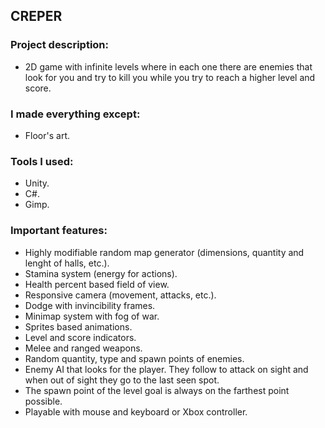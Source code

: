 ## CREPER

### Project description: 
- 2D game with infinite levels where in each one there are enemies that look for you and try to kill you while you try to reach a higher level and score. 

### I made everything except: 
- Floor's art. 

### Tools I used: 
- Unity.
- C#.
- Gimp.

### Important features: 
- Highly modifiable random map generator (dimensions, quantity and lenght of halls, etc.).
- Stamina system (energy for actions).
- Health percent based field of view.
- Responsive camera (movement, attacks, etc.).
- Dodge with invincibility frames.
- Minimap system with fog of war.
- Sprites based animations.
- Level and score indicators.
- Melee and ranged weapons.
- Random quantity, type and spawn points of enemies.
- Enemy AI that looks for the player. They follow to attack on sight and when out of sight they go to the last seen spot.
- The spawn point of the level goal is always on the farthest point possible.
- Playable with mouse and keyboard or Xbox controller.
